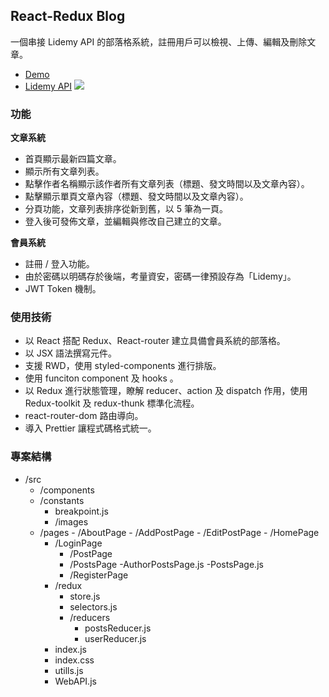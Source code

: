 ## React-Redux Blog

一個串接 Lidemy API 的部落格系統，註冊用戶可以檢視、上傳、編輯及刪除文章。

- [Demo](https://v61265.github.io/redux-blog/#/)
- [Lidemy API](https://github.com/Lidemy/lidemy-student-json-api-server)
  ![](https://i.imgur.com/bpAWwK8.gif)

### 功能

**文章系統**

- 首頁顯示最新四篇文章。
- 顯示所有文章列表。
- 點擊作者名稱顯示該作者所有文章列表（標題、發文時間以及文章內容）。
- 點擊顯示單頁文章內容（標題、發文時間以及文章內容）。
- 分頁功能，文章列表排序從新到舊，以 5 筆為一頁。
- 登入後可發佈文章，並編輯與修改自己建立的文章。

**會員系統**

- 註冊 / 登入功能。
- 由於密碼以明碼存於後端，考量資安，密碼一律預設存為「Lidemy」。
- JWT Token 機制。

### 使用技術

- 以 React 搭配 Redux、React-router 建立具備會員系統的部落格。
- 以 JSX 語法撰寫元件。
- 支援 RWD，使用 styled-components 進行排版。
- 使用 funciton component 及 hooks 。
- 以 Redux 進行狀態管理，瞭解 reducer、action 及 dispatch 作用，使用 Redux-toolkit 及 redux-thunk 標準化流程。
- react-router-dom 路由導向。
- 導入 Prettier 讓程式碼格式統一。

### 專案結構

- /src
  - /components
  - /constants
    - breakpoint.js
    - /images
  - /pages - /AboutPage - /AddPostPage - /EditPostPage - /HomePage
    - /LoginPage
      - /PostPage
      - /PostsPage
        -AuthorPostsPage.js
        -PostsPage.js
      - /RegisterPage
    - /redux
      - store.js
      - selectors.js
      - /reducers
        - postsReducer.js
        - userReducer.js
    - index.js
    - index.css
    - utills.js
    - WebAPI.js

